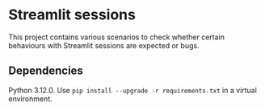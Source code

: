 # Streamlit sessions

This project contains various scenarios to check whether certain behaviours with Streamlit sessions are expected or bugs.

## Dependencies

Python 3.12.0. Use `pip install --upgrade -r requirements.txt` in a virtual environment.
